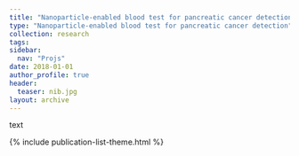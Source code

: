 ```yaml
---
title: "Nanoparticle-enabled blood test for pancreatic cancer detection"
type: "Nanoparticle-enabled blood test for pancreatic cancer detection"
collection: research
tags: 
sidebar:
  nav: "Projs"
date: 2018-01-01
author_profile: true
header:
  teaser: nib.jpg
layout: archive
---
```


text

{% include publication-list-theme.html %}
